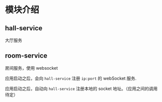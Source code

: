 # 模块介绍
## hall-service
大厅服务


## room-service
房间服务，使用 websocket 

应用启动之后，会向 `hall-service` 注册 `ip:port` 的 webSocket 服务.



应用启动之后，自动向 `hall-service` 注册本地的 socket 地址。（应用之间的调用待定）

